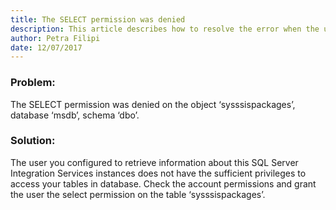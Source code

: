 ```yaml
---
title: The SELECT permission was denied
description: This article describes how to resolve the error when the user you have created does not have the sufficient privileges to access your tables in database.
author: Petra Filipi
date: 12/07/2017
---
```


### Problem:
The SELECT permission was denied on the object ‘sysssispackages’, database ‘msdb’, schema ‘dbo’.
### Solution:
The user you configured to retrieve information about this SQL Server Integration Services instances does not have the sufficient privileges to access your tables in database. Check the account permissions and grant the user the select permission on the table ‘sysssispackages’.